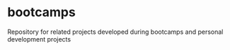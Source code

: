 # bootcamps
Repository for related projects developed during bootcamps and personal development projects

